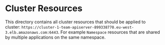 # Cluster Resources
This directory contains all cluster resources that should be applied to cluster: `https://cluster-1-team-apiserver-899338770.eu-west-3.elb.amazonaws.com:6443`.
For example `Namespace` resources that are shared by multiple applications on the same namespace.
